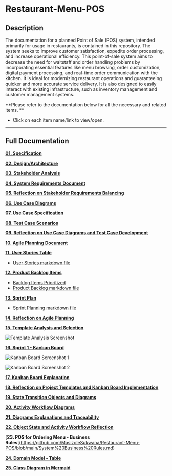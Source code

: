 # Restaurant-Menu-POS

## Description
The documentation for a planned Point of Sale (POS) system, intended primarily for usage in restaurants, is contained in this repository. 
The system seeks to improve customer satisfaction, expedite order processing, and increase operational efficiency. 
This point-of-sale system aims to decrease the need for waitstaff and order handling problems by incorporating essential features like menu browsing, order customization, digital payment processing, and real-time order communication with the kitchen. 
It is ideal for modernizing restaurant operations and guaranteeing quicker and more accurate service delivery. It is also designed to easily interact with existing infrastructure, such as inventory management and customer management systems.

**Please refer to the documentation below for all the necessary and related items. **
- Click on each item name/link to view/open.

---

## Full Documentation

[**01. Specification**](https://github.com/MasizoleSukwana/Restaurant-Menu-POS/blob/main/Restaurant%20Menu%20Ordering-POS%20Specification.md)

[**02. Design/Architecture**](https://github.com/MasizoleSukwana/Restaurant-Menu-POS/blob/main/Architectural%20Diagrams.md)

[**03. Stakeholder Analysis**](https://github.com/MasizoleSukwana/Restaurant-Menu-POS/blob/main/Restaurant%20POS%20for%20Ordering%20MENU%20-%20Stakeholder%20Analysis.md)

[**04. System Requirements Document**](https://github.com/MasizoleSukwana/Restaurant-Menu-POS/blob/main/Restaurant%20POS%20for%20Ordering%20MENU%20%E2%80%93%20System%20Requiremets%20Document.md)

[**05. Reflection on Stakeholder Requirements Balancing**](https://github.com/MasizoleSukwana/Restaurant-Menu-POS/blob/main/Reflection.md)

[**06. Use Case Diagrams**](https://github.com/MasizoleSukwana/Restaurant-Menu-POS/blob/main/Use%20Case%20Diagrams.md)

[**07. Use Case Specification**](https://github.com/MasizoleSukwana/Restaurant-Menu-POS/blob/main/Use%20Case%20Specification.md)

[**08. Test Case Scenarios**](https://github.com/MasizoleSukwana/Restaurant-Menu-POS/blob/main/Test%20Cases.md)

[**09. Reflection on Use Case Diagrams and Test Case Development**](https://github.com/MasizoleSukwana/Restaurant-Menu-POS/blob/main/Assignment%205%20Reflection.md)

[**10. Agile Planning Document**](https://github.com/MasizoleSukwana/Restaurant-Menu-POS/blob/main/Sprint%20Planning.md)

[**11. User Stories Table**](https://github.com/users/MasizoleSukwana/projects/2)
- [User Stories markdown file](https://github.com/MasizoleSukwana/Restaurant-Menu-POS/blob/main/User%20Stories%20Table.md)
  
[**12. Product Backlog Items**](https://github.com/MasizoleSukwana/Restaurant-Menu-POS/issues)
- [Backlog Items Prioritized](https://github.com/MasizoleSukwana/Restaurant-Menu-POS/milestones)
- [Product Backlog markdown file](https://github.com/MasizoleSukwana/Restaurant-Menu-POS/blob/main/Product%20Backlog%20Table.md)

[**13. Sprint Plan**](https://github.com/MasizoleSukwana/Restaurant-Menu-POS/milestone/2)
- [Sprint Planning markdown file](https://github.com/MasizoleSukwana/Restaurant-Menu-POS/blob/main/Sprint%20Planning.md)

[**14. Reflection on Agile Planning**](https://github.com/MasizoleSukwana/Restaurant-Menu-POS/blob/main/Reflection%20on%20Agile%20Planning.md)


[**15. Template Analysis and Selection**](https://github.com/MasizoleSukwana/Restaurant-Menu-POS/blob/main/Template%20Analysis%20and%20Selection.md)

![Template Analysis Screenshot](https://github.com/user-attachments/assets/ab4c6099-add4-4614-889d-34d5df6b252f)


[**16. Sprint 1 - Kanban Board**](https://github.com/users/MasizoleSukwana/projects/5)

![Kanban Board Screenshot 1](https://github.com/user-attachments/assets/f0f0b184-14f2-4b19-beb4-be9bb0ab09c9)

![Kanban Board Screenshot 2](https://github.com/user-attachments/assets/3a029705-03c7-40a6-9bbb-38b6a97cbc97)


[**17. Kanban Board Explanation**](https://github.com/MasizoleSukwana/Restaurant-Menu-POS/blob/main/Kanban%20Board%20Explanation.md)

[**18. Reflection on Project Templates and Kanban Board Implementation**](https://github.com/MasizoleSukwana/Restaurant-Menu-POS/blob/main/Reflection%20on%20Templates%20%26%20Kanban%20Board%20Implementation.md)

[**19. State Transition Objects and Diagrams**](https://github.com/MasizoleSukwana/Restaurant-Menu-POS/blob/main/State%20Transition%20Diagrams.md)

[**20. Activity Workflow Diagrams**](https://github.com/MasizoleSukwana/Restaurant-Menu-POS/blob/main/Activity%20Workflow%20Diagrams.md)

[**21. Diagrams Explanations and Traceability**](https://github.com/MasizoleSukwana/Restaurant-Menu-POS/blob/main/Diagrams%20Explanations%20and%20Traceability.md)

[**22. Object State and Activity Workflow Reflection**](https://github.com/MasizoleSukwana/Restaurant-Menu-POS/blob/main/Object%20State%20and%20Activity%20Workflow%20Reflection.md)

[**23. POS for Ordering Menu - Business Rules**[(https://github.com/MasizoleSukwana/Restaurant-Menu-POS/blob/main/System%20Business%20Rules.md)

[**24. Domain Model - Table**](https://github.com/MasizoleSukwana/Restaurant-Menu-POS/blob/main/Domain%20Model.md)

[**25. Class Diagram in Mermaid**](https://github.com/MasizoleSukwana/Restaurant-Menu-POS/blob/main/Class%20Diagram%20in%20Mermaid.md)
